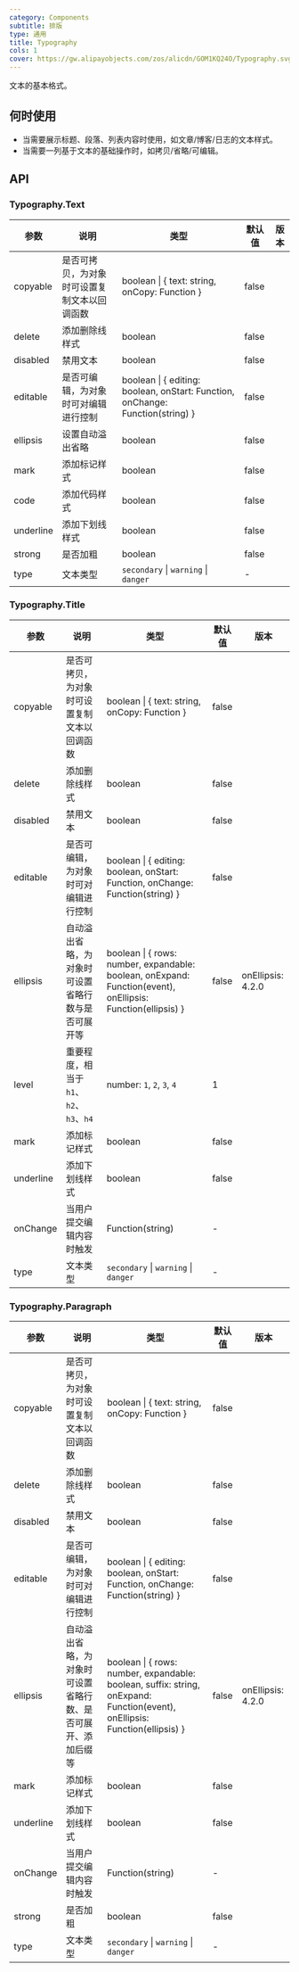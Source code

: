 ```yaml
---
category: Components
subtitle: 排版
type: 通用
title: Typography
cols: 1
cover: https://gw.alipayobjects.com/zos/alicdn/GOM1KQ24O/Typography.svg
---
```


文本的基本格式。

## 何时使用

- 当需要展示标题、段落、列表内容时使用，如文章/博客/日志的文本样式。
- 当需要一列基于文本的基础操作时，如拷贝/省略/可编辑。

## API

### Typography.Text

| 参数 | 说明 | 类型 | 默认值 | 版本 |
| --- | --- | --- | --- | --- |
| copyable | 是否可拷贝，为对象时可设置复制文本以回调函数 | boolean \| { text: string, onCopy: Function } | false |  |
| delete | 添加删除线样式 | boolean | false |  |
| disabled | 禁用文本 | boolean | false |  |
| editable | 是否可编辑，为对象时可对编辑进行控制 | boolean \| { editing: boolean, onStart: Function, onChange: Function(string) } | false |  |
| ellipsis | 设置自动溢出省略 | boolean | false |  |
| mark | 添加标记样式 | boolean | false |  |
| code | 添加代码样式 | boolean | false |  |
| underline | 添加下划线样式 | boolean | false |  |
| strong | 是否加粗 | boolean | false |  |
| type | 文本类型 | `secondary` \| `warning` \| `danger` | - |  |

### Typography.Title

| 参数 | 说明 | 类型 | 默认值 | 版本 |
| --- | --- | --- | --- | --- |
| copyable | 是否可拷贝，为对象时可设置复制文本以回调函数 | boolean \| { text: string, onCopy: Function } | false |  |
| delete | 添加删除线样式 | boolean | false |  |
| disabled | 禁用文本 | boolean | false |  |
| editable | 是否可编辑，为对象时可对编辑进行控制 | boolean \| { editing: boolean, onStart: Function, onChange: Function(string) } | false |  |
| ellipsis | 自动溢出省略，为对象时可设置省略行数与是否可展开等 | boolean \| { rows: number, expandable: boolean, onExpand: Function(event), onEllipsis: Function(ellipsis) } | false | onEllipsis: 4.2.0 |
| level | 重要程度，相当于 `h1`、`h2`、`h3`、`h4` | number: `1`, `2`, `3`, `4` | 1 |  |
| mark | 添加标记样式 | boolean | false |  |
| underline | 添加下划线样式 | boolean | false |  |
| onChange | 当用户提交编辑内容时触发 | Function(string) | - |  |
| type | 文本类型 | `secondary` \| `warning` \| `danger` | - |  |

### Typography.Paragraph

| 参数 | 说明 | 类型 | 默认值 | 版本 |
| --- | --- | --- | --- | --- |
| copyable | 是否可拷贝，为对象时可设置复制文本以回调函数 | boolean \| { text: string, onCopy: Function } | false |  |
| delete | 添加删除线样式 | boolean | false |  |
| disabled | 禁用文本 | boolean | false |  |
| editable | 是否可编辑，为对象时可对编辑进行控制 | boolean \| { editing: boolean, onStart: Function, onChange: Function(string) } | false |  |
| ellipsis | 自动溢出省略，为对象时可设置省略行数、是否可展开、添加后缀等 | boolean \| { rows: number, expandable: boolean, suffix: string, onExpand: Function(event), onEllipsis: Function(ellipsis) } | false | onEllipsis: 4.2.0 |
| mark | 添加标记样式 | boolean | false |  |
| underline | 添加下划线样式 | boolean | false |  |
| onChange | 当用户提交编辑内容时触发 | Function(string) | - |  |
| strong | 是否加粗 | boolean | false |  |
| type | 文本类型 | `secondary` \| `warning` \| `danger` | - |  |
